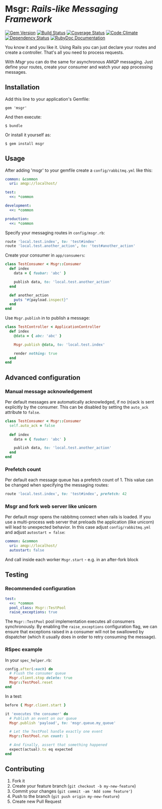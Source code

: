 # Msgr: *Rails-like Messaging Framework*


[![Gem Version](https://badge.fury.io/rb/msgr.svg)](http://badge.fury.io/rb/msgr)
[![Build Status](http://img.shields.io/travis/jgraichen/msgr/master.svg)](https://travis-ci.org/jgraichen/msgr)
[![Coverage Status](http://img.shields.io/coveralls/jgraichen/msgr/master.svg)](https://coveralls.io/r/jgraichen/msgr)
[![Code Climate](http://img.shields.io/codeclimate/github/jgraichen/msgr.svg)](https://codeclimate.com/github/jgraichen/msgr)
[![Dependency Status](http://img.shields.io/gemnasium/jgraichen/msgr.svg)](https://gemnasium.com/jgraichen/msgr)
[![RubyDoc Documentation](http://img.shields.io/badge/rubydoc-here-blue.svg)](http://rubydoc.info/github/jgraichen/msgr/master/frames)

You know it and you like it. Using Rails you can just declare your routes and
create a controller. That's all you need to process requests.

With *Msgr* you can do the same for asynchronous AMQP messaging. Just define
your routes, create your consumer and watch your app processing messages.

## Installation

Add this line to your application's Gemfile:

    gem 'msgr'

And then execute:

    $ bundle

Or install it yourself as:

    $ gem install msgr

## Usage

After adding 'msgr' to your gemfile create a `config/rabbitmq.yml` like this:

```yaml
common: &common
  uri: amqp://localhost/

test:
  <<: *common

development:
  <<: *common

production:
  <<: *common
```

Specify your messaging routes in `config/msgr.rb`:

```ruby
route 'local.test.index', to: 'test#index'
route 'local.test.another_action', to: 'test#another_action'
```

Create your consumer in `app/consumers`:

```ruby
class TestConsumer < Msgr::Consumer
  def index
    data = { fuubar: 'abc' }

    publish data, to: 'local.test.another_action'
  end

  def another_action
    puts "#{payload.inspect}"
  end
end
```

Use `Msgr.publish` in to publish a message:

```ruby
class TestController < ApplicationController
  def index
    @data = { abc: 'abc' }

    Msgr.publish @data, to: 'local.test.index'

    render nothing: true
  end
end
```

## Advanced configuration

### Manual message acknowledgement

Per default messages are automatically acknowledged, if no (n)ack is sent explicitly by the consumer. This can be disabled by setting the `auto_ack` attribute to `false`. 

```ruby
class TestConsumer < Msgr::Consumer
  self.auto_ack = false
  
  def index
    data = { fuubar: 'abc' }

    publish data, to: 'local.test.another_action'
  end
end
```


### Prefetch count

Per default each message queue has a prefetch count of 1. This value can be changed when specifying the messaging routes:

 ```ruby
 route 'local.test.index', to: 'test#index', prefetch: 42
 ```

### Msgr and fork web server like unicorn

Per default msgr opens the rabbitmq connect when rails is loaded. If you use a multi-process web server that preloads the application (like unicorn) will lead to unexpected behavior. In this case adjust `config/rabbitmq.yml` and adjust `autostart = false`:


```yaml
common: &common
  uri: amqp://localhost/
  autostart: false
```

And call inside each worker `Msgr.start` - e.g. in an after-fork block


## Testing

### Recommended configuration

```yaml
test:
  <<: *common
  pool_class: Msgr::TestPool
  raise_exceptions: true
```

The `Msgr::TestPool` pool implementation executes all consumers synchronously.
By enabling the `raise_exceptions` configuration flag, we can ensure that exceptions raised in a consumer will not be swallowed by dispatcher (which it usually does in order to retry consuming the message).

### RSpec example

In your `spec_helper.rb`:

```ruby
config.after(:each) do
  # Flush the consumer queue
  Msgr.client.stop delete: true
  Msgr::TestPool.reset
end
```

In a test:

```ruby
before { Msgr.client.start }

it 'executes the consumer' do
  # Publish an event on our queue
  Msgr.publish 'payload', to: 'msgr.queue.my_queue'

  # Let the TestPool handle exactly one event
  Msgr::TestPool.run count: 1

  # And finally, assert that something happened
  expect(actual).to eq expected
end
```


## Contributing

1. Fork it
2. Create your feature branch (`git checkout -b my-new-feature`)
3. Commit your changes (`git commit -am 'Add some feature'`)
4. Push to the branch (`git push origin my-new-feature`)
5. Create new Pull Request

